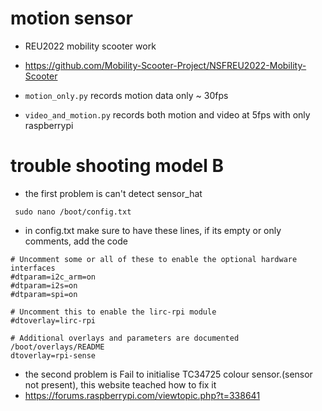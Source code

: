 # motion sensor
* REU2022 mobility scooter work 
* https://github.com/Mobility-Scooter-Project/NSFREU2022-Mobility-Scooter

* `motion_only.py` records motion data only ~ 30fps

* `video_and_motion.py` records both motion and video at 5fps with only raspberrypi
  
# trouble shooting model B
* the first problem is can't detect sensor_hat

```
 sudo nano /boot/config.txt
```
* in config.txt make sure to have these lines, if its empty or only comments, add the code

```
# Uncomment some or all of these to enable the optional hardware interfaces
#dtparam=i2c_arm=on
#dtparam=i2s=on
#dtparam=spi=on

# Uncomment this to enable the lirc-rpi module
#dtoverlay=lirc-rpi

# Additional overlays and parameters are documented /boot/overlays/README
dtoverlay=rpi-sense
```
* the second problem is Fail to initialise TC34725 colour sensor.(sensor not present), this website teached how to fix it
* https://forums.raspberrypi.com/viewtopic.php?t=338641
  

